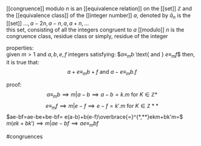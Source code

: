 [[congruence]] modulo $n$ is an [[equivalence relation]] on the [[set]] $\mathbb{Z}$ and the [[equivalence class]] of the [[integer number]] $a$, denoted by $\bar a_n$ is the [[set]] ${\ldots ,a-2n,a-n,a,a+n,\ldots}$  
this set, consisting of all the integers congruent to $a$ [[modulo]] $n$ is the congruence class, residue class or simply, residue of the integer  
  
properties:  
given $m>1$ and $a,b,e,f$ integers satisfying:  $$a\equiv_m b$ \text{ and } $e\equiv_m f$$
then, it is true that:  
$$a+e\equiv_m b+f \text{ and } a-e\equiv_m b.f$$  
  
proof:  $$a\equiv_m b \implies m|a-b\implies a-b=k.m \text{ for } K\in \mathbb{Z} *$$$$e\equiv_m f \implies m|e-f\implies e-f=k'.m \text{ for } K\in \mathbb{Z} **$$
$ae-bf=ae-be+be-bf= e(a-b)+b(e-f)\overbrace{=}^{*,**}ekm+bk'm=$  
$m(ek+bk')\implies m|ae-bf\implies ae \equiv_m bf$  
  
#congruences
